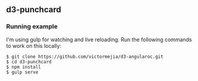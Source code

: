 ## d3-punchcard

### Running example
I'm using gulp for  watching and live reloading. Run the following commands to work on this locally:

    $ git clone https://github.com/victormejia/d3-angularoc.git 
    $ cd d3-punchcard
    $ npm install
    $ gulp serve

